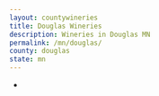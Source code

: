 ```yaml
---
layout: countywineries
title: Douglas Wineries
description: Wineries in Douglas MN
permalink: /mn/douglas/
county: douglas
state: mn
---
```

-
